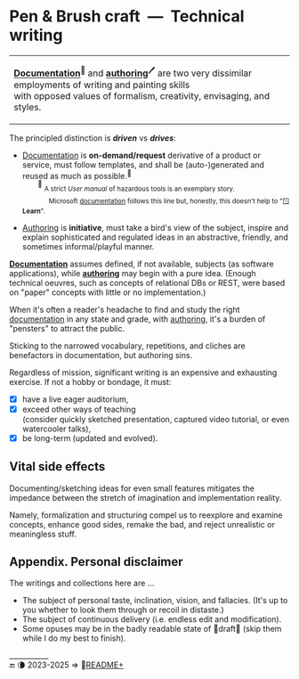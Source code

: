 # Pen & Brush craft&nbsp;&nbsp;&mdash;&nbsp;&nbsp;Technical writing

<table width="80%" align="center"><tr></tr><tr><td>

[__Documentation__](README+/tech_docu.md)<sup>📄</sup> and [__authoring__](README+/tech-authoring.md)<sup>🖊️</sup> are two very dissimilar employments of writing and painting skills<br />
with opposed values of formalism, creativity, envisaging, and styles.

</td></tr></table>

The principled distinction is __*driven*__ vs __*drives*__:

* <ins>Documentation</ins> is **on-demand/request** derivative of a product or service, must follow templates, and shall be (auto-)generated and reused as much as possible.<sup>📖</sup>\
&nbsp;&nbsp;&nbsp;&nbsp;&nbsp;&nbsp;&nbsp;<sup>📖</sup> <sub>A strict _User manual_ of hazardous tools is an exemplary story.</sub>\
&nbsp;&nbsp;&nbsp;&nbsp;&nbsp;&nbsp;&nbsp;&nbsp;&nbsp;&nbsp;&nbsp;&nbsp;<sub>Microsoft [documentation](https://learn.microsoft.com/) follows this line but, honestly, this doesn't help to "🪟<b>Learn</b>".</docu>

* <ins>Authoring</ins> is **initiative**, must take a bird's view of the subject, inspire and explain sophisticated and regulated ideas in an abstractive, friendly, and sometimes informal/playful manner.

<ins>**Documentation**</ins> assumes defined, if not available, subjects (as software applications), while <ins>**authoring**</ins> may begin with a pure idea. (Enough technical oeuvres, such as concepts of relational DBs or REST, were based on "paper" concepts with little or no implementation.)

When it's often a reader's headache to find and study the right <ins>documentation</ins> in any state and grade, with <ins>authoring</ins>, it's a burden of "pensters" to attract the public. 

Sticking to the narrowed vocabulary, repetitions, and cliches are benefactors in documentation, but authoring sins.

Regardless of mission, significant writing is an expensive and exhausting exercise. If not a hobby or bondage, it must:

+ [x] have a live eager auditorium,
+ [x] exceed other ways of teaching\
(consider quickly sketched presentation, captured video tutorial, or even watercooler talks),
+ [x] be long-term (updated and evolved).

## Vital side effects

Documenting/sketching ideas for even small features mitigates the impedance between the stretch of imagination and implementation reality. 

Namely, formalization and structuring compel us to reexplore and examine concepts, enhance good sides, remake the bad, and reject unrealistic or meaningless stuff. 

## Appendix. Personal disclaimer

The writings and collections here are ...

* The subject of personal taste, inclination, vision, and fallacies. (It's up to you whether to look them through or recoil in distaste.)
* The subject of continuous delivery (i.e. endless edit and modification).
* Some opuses may be in the badly readable state of 🚧draft🐝 (skip them while I do my best to finish).

\___________\
🔚 🌘 2023-2025 &rArr; 📂[README+](README+)
